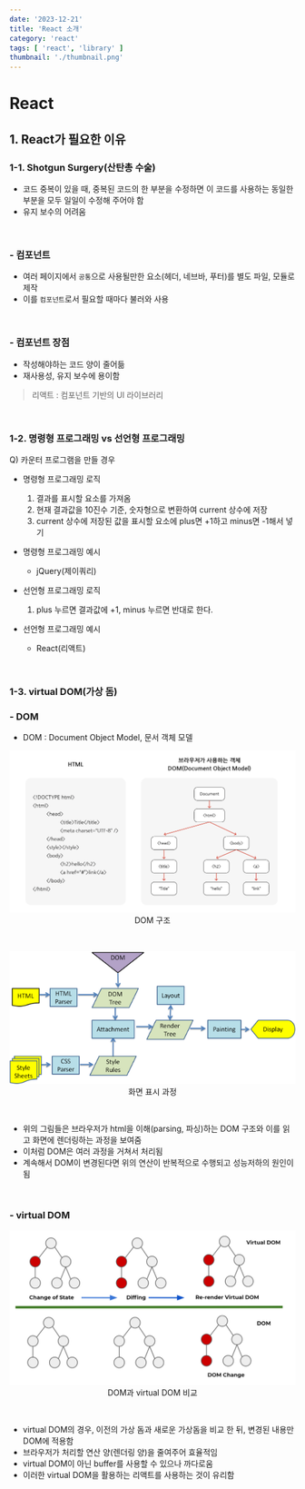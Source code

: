 ```yaml
---
date: '2023-12-21'
title: 'React 소개'
category: 'react'
tags: [ 'react', 'library' ]
thumbnail: './thumbnail.png'
---
```


# React

## 1. React가 필요한 이유

### 1-1. Shotgun Surgery(산탄총 수술)

- 코드 중복이 있을 때, 중복된 코드의 한 부분을 수정하면 이 코드를 사용하는 동일한 부분을 모두 일일이 수정해 주어야 함
- 유지 보수의 어려움

<br>

### - 컴포넌트

- 여러 페이지에서 `공통`으로 사용될만한 요소(헤더, 네브바, 푸터)를 별도 파일, 모듈로 제작
- 이를 `컴포넌트`로서 필요할 때마다 불러와 사용

<br>

### - 컴포넌트 장점

- 작성해야하는 코드 양이 줄어듦
- 재사용성, 유지 보수에 용이함

> 리액트 : 컴포넌트 기반의 UI 라이브러리

<br>

### 1-2. 명령형 프로그래밍 vs 선언형 프로그래밍

Q) 카운터 프로그램을 만들 경우

- 명령형 프로그래밍 로직

    1. 결과를 표시할 요소를 가져옴
    2. 현재 결과값을 10진수 기준, 숫자형으로 변환하여 current 상수에 저장
    3. current 상수에 저장된 값을 표시할 요소에 plus면 +1하고 minus면 -1해서 넣기

- 명령형 프로그래밍 예시

    - jQuery(제이쿼리)

- 선언형 프로그래밍 로직

    1. plus 누르면 결과값에 +1, minus 누르면 반대로 한다.

- 선언형 프로그래밍 예시
    - React(리액트)

<br>

### 1-3. virtual DOM(가상 돔)

### - DOM

- DOM : Document Object Model, 문서 객체 모델

<p align="center">
  <img src="React_DOM.png" alt="DOM"><br/>
  <span>DOM 구조</span>
</p>

<br>

<p align="center">
  <img src="React_browser_parsing.png" alt="parsing"><br/>
  <span>화면 표시 과정</span>
</p>

<br/>

- 위의 그림들은 브라우저가 html을 이해(parsing, 파싱)하는 DOM 구조와 이를 읽고 화면에 렌더링하는 과정을 보여줌
- 이처럼 DOM은 여러 과정을 거쳐서 처리됨
- 계속해서 DOM이 변경된다면 위의 연산이 반복적으로 수행되고 성능저하의 원인이 됨

<br>

### - virtual DOM

<p align="center">
  <img src="React_virtual_DOM.png" alt="virtual_DOM"><br/>
  <span>DOM과 virtual DOM 비교</span>
</p>

<br/>

- virtual DOM의 경우, 이전의 가상 돔과 새로운 가상돔을 비교 한 뒤, 변경된 내용만 DOM에 적용함
- 브라우저가 처리할 연산 양(렌더링 양)을 줄여주어 효율적임
- virtual DOM이 아닌 buffer를 사용할 수 있으나 까다로움
- 이러한 virtual DOM을 활용하는 리액트를 사용하는 것이 유리함

[//]: # (---)

[//]: # ()

[//]: # (## Source)

[//]: # ()

[//]: # (- [<>]&#40;<>&#41;)

